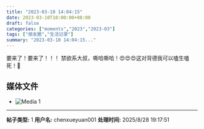 ```yaml
---
title: "2023-03-10 14:04:15"
date: 2023-03-10T10:00:00+08:00
draft: false
categories: ["moments","2023","2023-03"]
tags: ["朋友圈","生活记录"]
summary: "2023-03-10 14:04:15..."
---
```


要来了！要来了！！！
禁欲系大叔，嘶哈嘶哈！😍😍😍
​这对背德我可以嗑生嗑死！🤩

## 媒体文件

- ![Media 1](/Moments/photos/2023-03-10/202303101404150.jpg)

---

**帖子类型:** 1
**用户名:** chenxueyuan001
**处理时间:** 2025/8/28 19:17:51